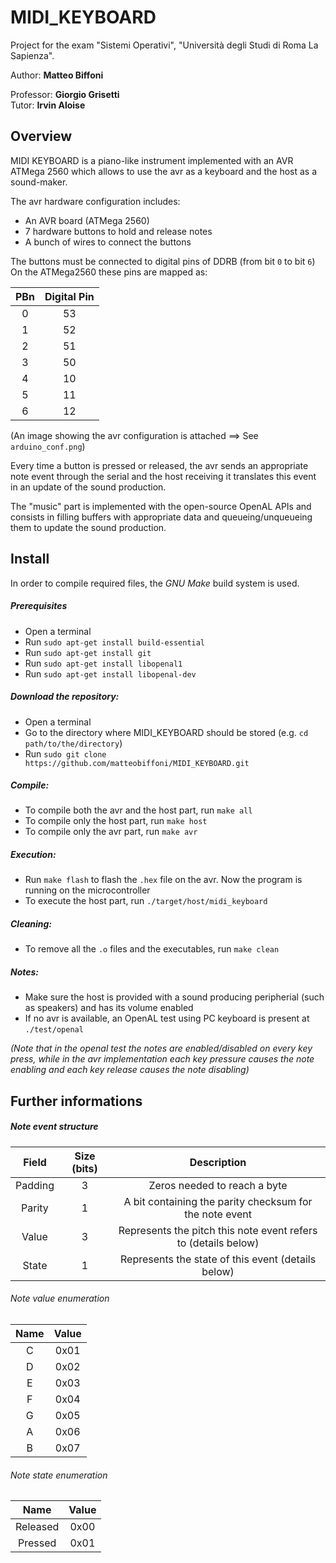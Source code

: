 # MIDI_KEYBOARD

Project for the exam "Sistemi Operativi", "Università degli Studi di Roma La Sapienza".

Author: **Matteo Biffoni**

Professor: **Giorgio Grisetti**\
Tutor: **Irvin Aloise**

## Overview

MIDI KEYBOARD is a piano-like instrument implemented with an AVR ATMega 2560 which allows to use the avr as a keyboard and the host as a sound-maker.

The avr hardware configuration includes:
* An AVR board (ATMega 2560)
* 7 hardware buttons to hold and release notes
* A bunch of wires to connect the buttons

The buttons must be connected to digital pins of DDRB (from bit `0` to bit `6`)\
On the ATMega2560 these pins are mapped as:

| PBn |Digital Pin|
|:---:|:---------:|
|  0  |     53    |
|  1  |     52    |
|  2  |     51    |
|  3  |     50    |
|  4  |     10    |
|  5  |     11    |
|  6  |     12    |

(An image showing the avr configuration is attached ==> See `arduino_conf.png`)

Every time a button is pressed or released, the avr sends an appropriate note event through the serial and the host receiving it translates this event in an update of the sound production.

The "music" part is implemented with the open-source OpenAL APIs and consists in filling buffers with appropriate data and queueing/unqueueing them to update the sound production.

## Install

In order to compile required files, the *GNU Make* build system is used.

##### Prerequisites
* Open a terminal
* Run `sudo apt-get install build-essential`
* Run `sudo apt-get install git`
* Run ```sudo apt-get install libopenal1```
* Run ```sudo apt-get install libopenal-dev```

##### Download the repository:
* Open a terminal
* Go to the directory where MIDI_KEYBOARD should be stored (e.g. `cd path/to/the/directory`)
* Run `sudo git clone https://github.com/matteobiffoni/MIDI_KEYBOARD.git`

##### Compile:
* To compile both the avr and the host part, run `make all`
* To compile only the host part, run `make host`
* To compile only the avr part, run `make avr`

##### Execution:
* Run `make flash` to flash the `.hex` file on the avr. Now the program is running on the microcontroller
* To execute the host part, run `./target/host/midi_keyboard`

##### Cleaning:
* To remove all the `.o` files and the executables, run `make clean`

##### Notes:
* Make sure the host is provided with a sound producing peripherial (such as speakers) and has its volume enabled
* If no avr is available, an OpenAL test using PC keyboard is present at `./test/openal` 

*(Note that in the openal test the notes are enabled/disabled on every key press, while in the avr implementation each key pressure causes the note enabling and each key release causes the note disabling)*

## Further informations
##### Note event structure
| Field   | Size (bits) | Description |
|:-------:|:-----------:|:-----------:|
|Padding   |      3      | Zeros needed to reach a byte|
|Parity    |      1      | A bit containing the parity checksum for the note event|
|Value     |      3      | Represents the pitch this note event refers to (details below)|
|State     |      1      | Represents the state of this event (details below)|
###### Note value enumeration
| Name | Value |
|:----:|:-----:|
|C|0x01|
|D|0x02|
|E|0x03|
|F|0x04|
|G|0x05|
|A|0x06|
|B|0x07|
###### Note state enumeration
| Name | Value |
|:----:|:-----:|
|Released|0x00|
|Pressed|0x01|
